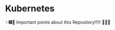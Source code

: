 # Kubernetes

:sparkles::fireworks::tada: Important points about this Repository!!!!! :tada::fireworks::sparkles:
